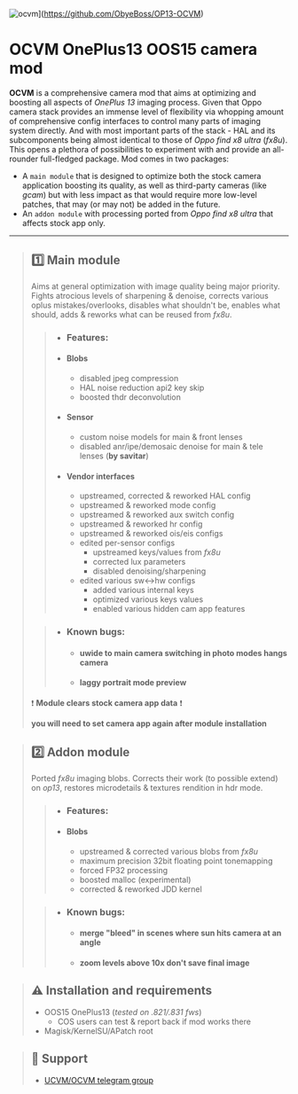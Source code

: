 ![ocvm](https://imgur.com/VoojOSI "op13 ocvm")](https://github.com/ObyeBoss/OP13-OCVM)
# OCVM OnePlus13 OOS15 camera mod

**OCVM** is a comprehensive camera mod that aims at optimizing and boosting all aspects of *OnePlus 13* imaging process. Given that Oppo camera stack provides an immense level of flexibility via whopping amount of comprehensive config interfaces to control many parts of imaging system directly. And with most important parts of the stack - HAL and its subcomponents being almost identical to those of *Oppo find x8 ultra* (*fx8u*). This opens a plethora of possibilities to experiment with and provide an all-rounder full-fledged package.
Mod comes in two packages: 
- A `main module` that is designed to optimize both the stock camera application boosting its quality, as well as third-party cameras (like *gcam*) but with less impact as that would require more low-level patches, that may (or may not) be added in the future. 
- An `addon module` with processing ported from *Oppo find x8 ultra* that affects stock app only.
---


> ## :one: Main module
> Aims at general optimization with image quality being major priority. Fights atrocious levels of sharpening & denoise, corrects various oplus mistakes/overlooks, disables what shouldn't be, enables what should, adds & reworks what can be reused from *fx8u*.
>
>> - ### **Features:**
>> - #### **Blobs**
>>   + disabled jpeg compression
>>   + HAL noise reduction api2 key skip
>>   + boosted thdr deconvolution
>> + #### **Sensor**
>>   + custom noise models for main & front lenses
>>   + disabled anr/ipe/demosaic denoise for main & tele lenses (**by savitar**)
>> + #### **Vendor interfaces**
>>   + upstreamed, corrected & reworked HAL config
>>   + upstreamed & reworked mode config
>>   + upstreamed & reworked aux switch config
>>   + upstreamed & reworked hr config
>>   + upstreamed & reworked ois/eis configs
>>   + edited per-sensor configs
>>     + upstreamed keys/values from *fx8u*
>>     + corrected lux parameters
>>     + disabled denoising/sharpening
>>   + edited various sw<->hw configs
>>     + added various internal keys
>>     + optimized various keys values
>>     + enabled various hidden cam app features
>
>> - ### **Known bugs:**
>>   - #### uwide to main camera switching in photo modes hangs camera
>>   - #### laggy portrait mode preview
>
>
> :exclamation: **Module clears stock camera app data** :exclamation:
>
> **you will need to set camera app again after module installation**
>

> ## :two: Addon module
> Ported *fx8u* imaging blobs. Corrects their work (to possible extend) on *op13*, restores microdetails & textures rendition in hdr mode.
>
>> - ### **Features:**
>> - #### **Blobs**
>>   + upstreamed & corrected various blobs from *fx8u*
>>   + maximum precision 32bit floating point tonemapping
>>   + forced FP32 processing
>>   + boosted malloc (experimental)
>>   + corrected & reworked JDD kernel
>
>> - ### **Known bugs:**
>>   - #### merge "bleed" in scenes where sun hits camera at an angle
>>   - #### zoom levels above 10x don't save final image
>

> ## :warning: Installation and requirements
> + OOS15 OnePlus13 (*tested on .821/.831 fws*)
>   + COS users can test & report back if mod works there
> + Magisk/KernelSU/APatch root

> ## :incoming_envelope: Support
> + [UCVM/OCVM telegram group](https://t.me/ucvm_gcam/24733)
